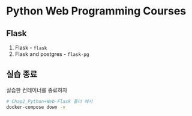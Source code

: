 # Python Web Programming Courses

## Flask

1. Flask - <code>flask</code>
2. Flask and postgres - <code>flask-pg</code>

## 실습 종료
실습한 컨테이너를 종료하자
```bash
# Chap2_Python+Web-Flask 폴더 에서
docker-compose down -v
```